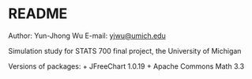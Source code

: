 # README #
Author: Yun-Jhong Wu
E-mail: yjwu@umich.edu

Simulation study for STATS 700 final project, the University of Michigan

Versions of packages:
    + JFreeChart 1.0.19
    + Apache Commons Math 3.3
